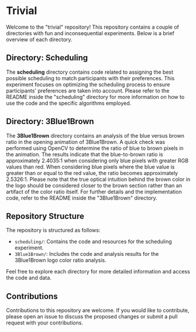 # Trivial

Welcome to the "trivial" repository! This repository contains a couple of directories with fun and inconsequential experiments. Below is a brief overview of each directory.

## Directory: Scheduling

The **scheduling** directory contains code related to assigning the best possible scheduling to match participants with their preferences. This experiment focuses on optimizing the scheduling process to ensure participants' preferences are taken into account. Please refer to the README inside the "scheduling" directory for more information on how to use the code and the specific algorithms employed.

## Directory: 3Blue1Brown

The **3Blue1Brown** directory contains an analysis of the blue versus brown ratio in the opening animation of 3Blue1Brown. A quick check was performed using OpenCV to determine the ratio of blue to brown pixels in the animation. The results indicate that the blue-to-brown ratio is approximately 2.4035:1 when considering only blue pixels with greater RGB values than red. When considering blue pixels where the blue value is greater than or equal to the red value, the ratio becomes approximately 2.5326:1. Please note that the true optical intuition behind the brown color in the logo should be considered closer to the brown section rather than an artifact of the color ratio itself. For further details and the implementation code, refer to the README inside the "3Blue1Brown" directory.

## Repository Structure

The repository is structured as follows:

- `scheduling/`: Contains the code and resources for the scheduling experiment.
- `3Blue1Brown/`: Includes the code and analysis results for the 3Blue1Brown logo color ratio analysis.

Feel free to explore each directory for more detailed information and access the code and data.

## Contributions

Contributions to this repository are welcome. If you would like to contribute, please open an issue to discuss the proposed changes or submit a pull request with your contributions.
